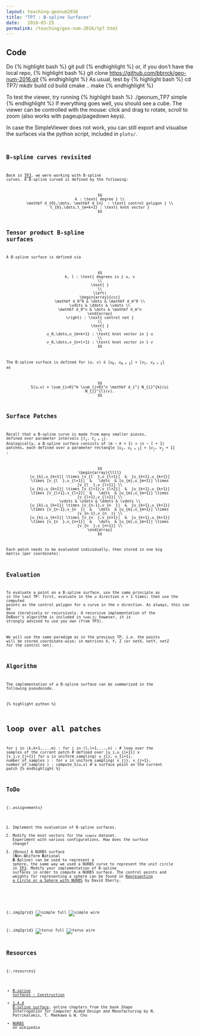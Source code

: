 ```yaml
---
layout: teaching-geonum2016
title: "TP7 : B-spline Surfaces"
date:   2016-03-25
permalink: /teaching/geo-num-2016/tp7.html
---
```


## Code
Do
{% highlight bash %}
git pull
{% endhighlight %}
or, if you don't have the local repo,
{% highlight bash %}
git clone https://github.com/bbrrck/geo-num-2016.git
{% endhighlight %}
As usual, test by
{% highlight bash %}
cd TP7/
mkdir build
cd build
cmake ..
make
{% endhighlight %}

To test the viewer, try running
{% highlight bash %}
./geonum_TP7 simple
{% endhighlight %}
If everything goes well, you should see a cube. The viewer can be controlled with the mouse: click and drag to rotate, scroll to zoom (also works with pageup/pagedown keys).

In case the SimpleViewer does not work, you can still export and visualise the surfaces via the python script, included in <code>plots/<code>.


## B-spline curves revisited
Back in [TP3](tp3.html), we were working with B-spline curves.
A B-spline curved is defined by the following:

$$
k : \text{ degree } \\
\mathbf d_{0},\dots, \mathbf d_{n}  : \text{ control polygon } \\
t_{0},\dots,t_{m+k+1} : \text{ knot vector } 
$$

## Tensor product B-spline surfaces
A B-spline surface is defined via

$$
k, l : \text{ degrees in } u, v
\\
\text{ }
\\
\left(
\begin{array}{ccc}
 \mathbf d_0^0 & \dots & \mathbf d_m^0 \\
 \vdots & \ddots & \vdots \\
 \mathbf d_0^n & \dots & \mathbf d_m^n
\end{array}
\right) : \text{ control net }
\\
\text{ }
\\
u_0,\dots,u_{m+k+1} : \text{ knot vector in } u
\\
v_0,\dots,v_{n+l+1} : \text{ knot vector in } v
$$

The B-spline surface is defined for $(u,v) \in [u_k,u_{m+1}] \times [v_l,v_{n+1}]$ as 

$$
S(u,v) = \sum_{i=0}^m \sum_{j=0}^n \mathbf d_i^j N_{i}^{k}(u) N_{j}^{l}(v).
$$


## Surface Patches
Recall that a B-spline curve is made from many smaller pieces, defined over parameter intervals $[t_i,t_{i+1}]$.
Analogically, a B-spline surface consists of $(m-k+1) \times (n-l+1)$ patches, each defined over a parameter rectangle 
$[u_i,u_{i+1}] \times [v_j,v_j+1]$ :

$$
\begin{array}{llll}
 [u_{k},u_{k+1}] \times [v_{l  },v_{l+1}]  &  [u_{k+1},u_{k+1}] \times [v_{l  },v_{l+1}]  &   \dots  & [u_{m},u_{m+1}] \times [v_{l  },v_{l+1}] \\
 [u_{k},u_{k+1}] \times [v_{l+1},v_{l+2}]  &  [u_{k+1},u_{k+1}] \times [v_{l+1},v_{l+2}]  &   \dots  & [u_{m},u_{m+1}] \times [v_{l+1},v_{l+2}] \\
 \vdots & \vdots & \ddots & \vdots \\
 [u_{k},u_{k+1}] \times [v_{n-1},v_{n  }]  &  [u_{k+1},u_{k+1}] \times [v_{n-1},v_{n  }]  &   \dots  & [u_{m},u_{m+1}] \times [v_{n-1},v_{n  }] \\
 [u_{k},u_{k+1}] \times [v_{n  },v_{n+1}]  &  [u_{k+1},u_{k+1}] \times [v_{n  },v_{n+1}]  &   \dots  & [u_{m},u_{m+1}] \times [v_{n  },v_{n+1}] \\
\end{array}
$$

Each patch needs to be evaluated individually, then stored in one big matrix (per coordinate).

## Evaluation
To evaluate a point on a B-spline surface, use the same principle as in the last TP: first, evaluate in the $u$ direction $n+1$ times; then use the computed points as the control polygon for a curve in the $v$ direction.
As always, this can be done iteratively or recursively.
A recursive implementation of the DeBoor's algorithm is included in <code>todo.h</code>; however, it is strongly advised to use you own (from TP3).

We will use the same paradigm as in the previous TP, i.e. the points will be stored coordinate-wise; in matrices X, Y, Z (or netX, netY, netZ for the control net).

## Algorithm
The implementation of a B-spline surface can be summarized in the following pseudocode.

{% highlight python %}
# loop over all patches
for i in (k,k+1,...,m) :
    for j in (l,l+1,...,n) :
        # loop over the samples of the current patch
        # defined over [u_i,u_{i+1}] x [v_j,v_{j+1}]
        for u in uniform_sampling( u_{i}, u_{i+1}, number_of_samples ) :
            for v in uniform_sampling( v_{j}, v_{j+1}, number_of_samples ) :
                compute_S(u,v) # a surface point on the current patch
{% endhighlight %} 

## ToDo

{:.assignements}
1. Implement the evaluation of B-spline surfaces.
2. Modify the knot vectors for the <code>simple</code> dataset. Experiment with various configurations. How does the surface change?
3. *[Bonus]* A NURBS surface (**N**on-**U**niform **R**ational **B**-**S**pline) can be used to represent a sphere, the same way we used a NURBS curve to represent the unit circle in [TP3](tp3.html). Modify your implementation of B-spline surfaces in order to compute a NURBS surface. The control points and weights for representing a sphere can be found in [Representing a Circle or a Sphere with NURBS](http://www.geometrictools.com/Documentation/NURBSCircleSphere.pdf) by David Eberly.

<br />

{:.img2grid}
![simple full](/assets/geo-num-2016/tp7/simple-full.png)
![simple wire](/assets/geo-num-2016/tp7/simple-wire.png)

{:.img2grid}
![torus full](/assets/geo-num-2016/tp7/torus-full.png)
![torus wire](/assets/geo-num-2016/tp7/torus-wire.png)



## Resources

{:.resources}
* [B-spline surfaces : Construction](http://www.cs.mtu.edu/~shene/COURSES/cs3621/NOTES/surface/bspline-construct.html)
* [1.4.4 B-spline surface](http://web.mit.edu/hyperbook/Patrikalakis-Maekawa-Cho/node19.html),
   online chapters from the book *Shape Interrogation for Computer Aided Design and Manufacturing* by N. Patrikalakis, T. Maekawa &amp; W. Cho
* [NURBS](https://en.wikipedia.org/wiki/Non-uniform_rational_B-spline) on wikipedia
